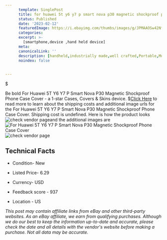 ```yaml
---
      template: SinglePost
      title: for huawei 5t y6 y7 p smart nova p30 magnetic shockproof phone case cover
      status: Published
      date: '2023-02-12'
      featuredImage: https://i.ebayimg.com/thumbs/images/g/JPMAAOSw42NfwM9o/s-l225.jpg
      categories: 
      excerpt: >-
        [smartphone,device ,hand held device]
      meta:
      canonicalLink: ''
      description: [handheld,industrially made,well crafted,Portable,Mobile,Compact,Convenient,Lightweight,Maneuverable,Man-portable,Miniature,Carriable,Hand-held,Light,Holdable,Transportable,Mobile device,Pocket-sized,On-the-go,Wireless,Cordless,Compact size,Convenient size, smartphone,device ,hand held device]
      noindex: false
      
        
---
```

$

Be bold For Huawei 5T Y6 Y7 P Smart  Nova P30 Magnetic Shockproof Phone Case Cover - a 1-star Cases, Covers & Skins device.
$[Click Here](https://www.ebay.com/itm/304276966006?hash=item46d8520a76%3Ag%3AJPMAAOSw42NfwM9o&mkevt=1&mkcid=1&mkrid=711-53200-19255-0&campid=%253CePNCampaignId%253E&customid=%253CreferenceId%253E&toolid=10049) to read more to learn about the shipping costs and additional image urls for the For Huawei 5T Y6 Y7 P Smart  Nova P30 Magnetic Shockproof Phone Case Cover. Shipping cost is undefined. Here is how the product looks ![check vendor page](https://i.ebayimg.com/thumbs/images/g/JPMAAOSw42NfwM9o/s-l225.jpg)and the additional images are![For Huawei 5T Y6 Y7 P Smart  Nova P30 Magnetic Shockproof Phone Case Cover](https://i.ebayimg.com/images/g/JPMAAOSw42NfwM9o/s-l1200.jpg)![check vendor page](https://origin-galleryplus.ebayimg.com/ws/web/304276966006_2_0_1/225x225.jpg,https://origin-galleryplus.ebayimg.com/ws/web/304276966006_3_0_1/225x225.jpg,https://origin-galleryplus.ebayimg.com/ws/web/304276966006_4_0_1/225x225.jpg,https://origin-galleryplus.ebayimg.com/ws/web/304276966006_5_0_1/225x225.jpg,https://origin-galleryplus.ebayimg.com/ws/web/304276966006_6_0_1/225x225.jpg,https://origin-galleryplus.ebayimg.com/ws/web/304276966006_7_0_1/225x225.jpg,https://origin-galleryplus.ebayimg.com/ws/web/304276966006_8_0_1/225x225.jpg,https://origin-galleryplus.ebayimg.com/ws/web/304276966006_9_0_1/225x225.jpg,https://origin-galleryplus.ebayimg.com/ws/web/304276966006_10_0_1/225x225.jpg,https://origin-galleryplus.ebayimg.com/ws/web/304276966006_11_0_1/225x225.jpg,https://origin-galleryplus.ebayimg.com/ws/web/304276966006_12_0_1/225x225.jpg)



 ## Technical Facts 



     
      

 - Condition- New 


      

 - Listed Price- 6.29 


      

 - Currency- USD 


      

 - Feedback score - 937 


      

 - Location - US 


      
      

 *_This post may contain affiliate links from eBay and other third-party websites. As an eBay affiliate, we earn from qualifying purchases. Although we do our best to keep the information up-to-date and accurate, please check the date and all details with the vendor's website before making a purchase. Not all data may be accurate._*






